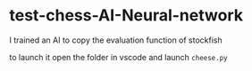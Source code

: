 # test-chess-AI-Neural-network
I trained an AI to copy the evaluation function of stockfish

to launch it open the folder in vscode and launch `cheese.py`
